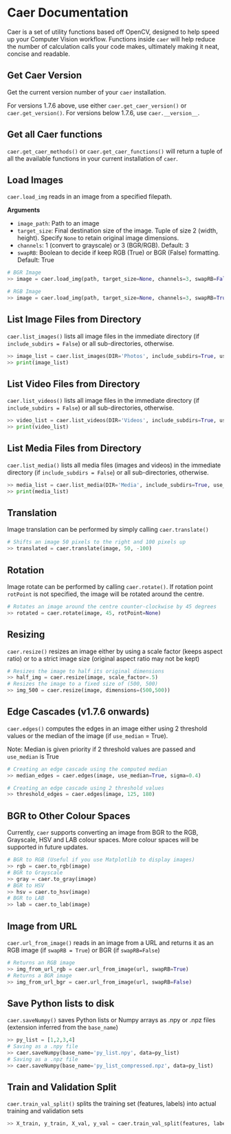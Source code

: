 # Caer Documentation
Caer is a set of utility functions based off OpenCV, designed to help speed up your Computer Vision workflow. Functions inside `caer` will help reduce the number of calculation calls your code makes, ultimately making it neat, concise and readable.

## Get Caer Version
Get the current version number of your `caer` installation.

For versions 1.7.6 above, use either `caer.get_caer_version()` or `caer.get_version()`.
For versions below 1.7.6, use `caer.__version__`.

## Get all Caer functions
`caer.get_caer_methods()` or `caer.get_caer_functions()` will return a tuple of all the available functions in your current installation of `caer`. 

## Load Images
`caer.load_img` reads in an image from a specified filepath. 

**Arguments**
- `image_path`: Path to an image
- `target_size`: Final destination size of the image. Tuple of size 2 (width, height). Specify `None` to retain original image dimensions. 
- `channels`: 1 (convert to grayscale) or 3 (BGR/RGB). Default: 3
- `swapRB`: Boolean to decide if keep RGB (True) or BGR (False) formatting. Default: True
```python
# BGR Image
>> image = caer.load_img(path, target_size=None, channels=3, swapRB=False)

# RGB Image
>> image = caer.load_img(path, target_size=None, channels=3, swapRB=True)
```

## List Image Files from Directory
`caer.list_images()` lists all image files in the immediate directory (if `include_subdirs = False`)  or all sub-directories, otherwise. 
```python
>> image_list = caer.list_images(DIR='Photos', include_subdirs=True, use_fullpath=False, get_size=False)
>> print(image_list)
```

## List Video Files from Directory
`caer.list_videos()` lists all image files in the immediate directory (if `include_subdirs = False`)  or all sub-directories, otherwise. 
```python
>> video_list = caer.list_videos(DIR='Videos', include_subdirs=True, use_fullpath=False, get_size=False)
>> print(video_list)
```

## List Media Files from Directory
`caer.list_media()` lists all media files (images and videos) in the immediate directory (if `include_subdirs = False`)  or all sub-directories, otherwise. 
```python
>> media_list = caer.list_media(DIR='Media', include_subdirs=True, use_fullpath=False, get_size=False)
>> print(media_list)
```

## Translation
Image translation can be performed by simply calling `caer.translate()` 
```python
# Shifts an image 50 pixels to the right and 100 pixels up
>> translated = caer.translate(image, 50, -100)
```

## Rotation
Image rotate can be performed by calling `caer.rotate()`. 
If rotation point `rotPoint` is not specified, the image will be rotated around the centre. 
```python
# Rotates an image around the centre counter-clockwise by 45 degrees
>> rotated = caer.rotate(image, 45, rotPoint=None)
```

## Resizing
`caer.resize()` resizes an image either by using a scale factor (keeps aspect ratio) or to a strict image size (original aspect ratio may not be kept)
```python
# Resizes the image to half its original dimensions
>> half_img = caer.resize(image, scale_factor=.5)
# Resizes the image to a fixed size of (500, 500)
>> img_500 = caer.resize(image, dimensions=(500,500))
```

## Edge Cascades (v1.7.6 onwards)
`caer.edges()` computes the edges in an image either using 2 threshold values or the median of the image (if `use_median` = True). 

Note: Median is given priority if 2 threshold values are passed and `use_median` is True
```python
# Creating an edge cascade using the computed median 
>> median_edges = caer.edges(image, use_median=True, sigma=0.4)

# Creating an edge cascade using 2 threshold values
>> threshold_edges = caer.edges(image, 125, 180)
```

## BGR to Other Colour Spaces
Currently, `caer` supports converting an image from BGR to the RGB, Grayscale, HSV and LAB colour spaces. More colour spaces will be supported in future updates. 
```python
# BGR to RGB (Useful if you use Matplotlib to display images)
>> rgb = caer.to_rgb(image)
# BGR to Grayscale
>> gray = caer.to_gray(image)
# BGR to HSV
>> hsv = caer.to_hsv(image)
# BGR to LAB
>> lab = caer.to_lab(image)
```

## Image from URL
`caer.url_from_image()` reads in an image from a URL and returns it as an RGB image (if `swapRB = True`) or BGR (if `swapRB=False`)
```python
# Returns an RGB image
>> img_from_url_rgb = caer.url_from_image(url, swapRB=True)
# Returns a BGR image
>> img_from_url_bgr = caer.url_from_image(url, swapRB=False)
```

## Save Python lists to disk
`caer.saveNumpy()` saves Python lists or Numpy arrays as .npy or .npz files (extension inferred from the `base_name`)
```python
>> py_list = [1,2,3,4]
# Saving as a .npy file
>> caer.saveNumpy(base_name='py_list.npy', data=py_list)
# Saving as a .npz file
>> caer.saveNumpy(base_name='py_list_compressed.npz', data=py_list)
```

## Train and Validation Split
`caer.train_val_split()` splits the training set (features, labels) into actual training and validation sets
```python
>> X_train, y_train, X_val, y_val = caer.train_val_split(features, labels, val_ratio=.2)
```